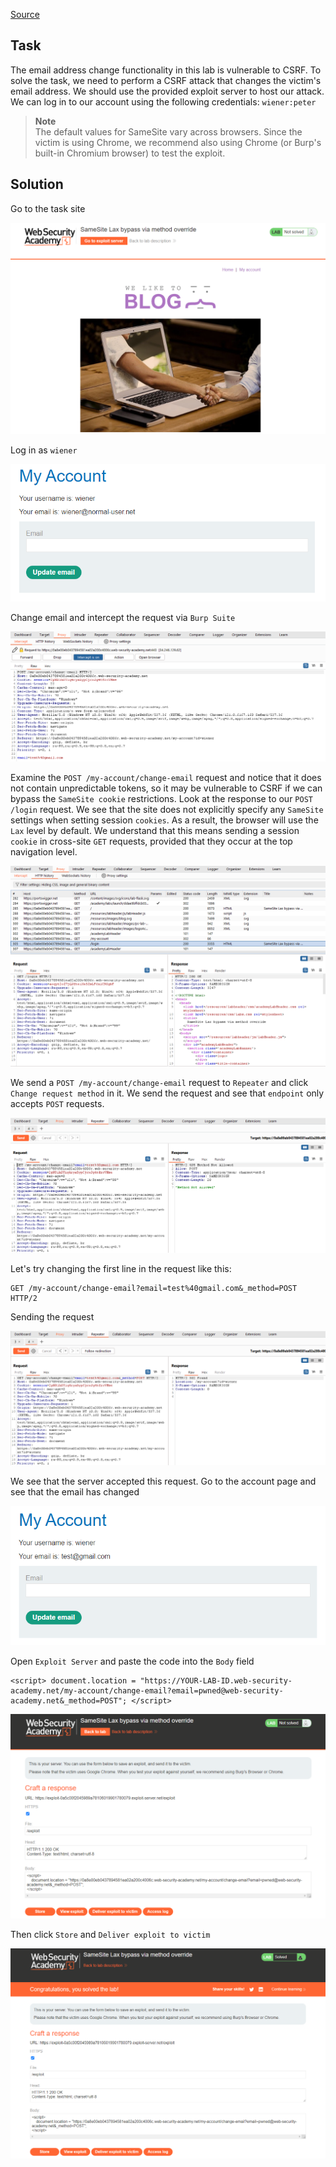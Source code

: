 [Source](https://portswigger.net/web-security/csrf/bypassing-token-validation/lab-token-duplicated-in-cookie)
## Task
The email address change functionality in this lab is vulnerable to CSRF. To solve the task, we need to perform a CSRF attack that changes the victim's email address. We should use the provided exploit server to host our attack.
We can log in to our account using the following credentials: `wiener:peter`

> **Note**  
> The default values ​​for SameSite vary across browsers. Since the victim is using Chrome, we recommend also using Chrome (or Burp's built-in Chromium browser) to test the exploit.
## Solution
Go to the task site

![image](images/20241225165338.png)

Log in as `wiener`

![image](images/20241225165358.png)

Change email and intercept the request via `Burp Suite`

![image](images/20241225165414.png)

Examine the `POST /my-account/change-email` request and notice that it does not contain unpredictable tokens, so it may be vulnerable to CSRF if we can bypass the `SameSite cookie` restrictions.
Look at the response to our `POST /login` request. We see that the site does not explicitly specify any `SameSite` settings when setting session `cookies`. As a result, the browser will use the `Lax` level by default.
We understand that this means sending a session `cookie` in cross-site `GET` requests, provided that they occur at the top navigation level.

![image](images/20241225165557.png)

We send a `POST /my-account/change-email` request to `Repeater` and click `Change request method` in it. We send the request and see that `endpoint` only accepts `POST` requests.

![image](images/20241225165536.png)

Let's try changing the first line in the request like this:
```Request
GET /my-account/change-email?email=test%40gmail.com&_method=POST HTTP/2
```
Sending the request

![image](images/20241225165624.png)

We see that the server accepted this request. Go to the account page and see that the email has changed

![image](images/20241225165753.png)

Open `Exploit Server` and paste the code into the `Body` field
```JS
<script> document.location = "https://YOUR-LAB-ID.web-security-academy.net/my-account/change-email?email=pwned@web-security-academy.net&_method=POST"; </script>
```

![image](images/20241225165953.png)

Then click `Store` and `Deliver exploit to victim`

![image](images/20241225170017.png)
